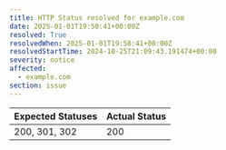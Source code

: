 ```yaml
---
title: HTTP Status resolved for example.com
date: 2025-01-01T19:50:41+00:00Z
resolved: True
resolvedWhen: 2025-01-01T19:50:41+00:00Z
resolvedStartTime: 2024-10-25T21:09:43.191474+00:00
severity: notice
affected:
  - example.com
section: issue
---
```


| Expected Statuses | Actual Status  |
|-------------------|----------------|
| 200, 301, 302 | 200 |
